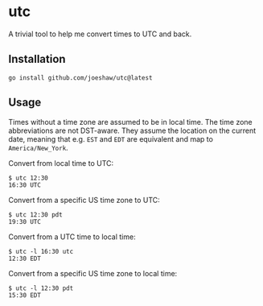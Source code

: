 # utc

A trivial tool to help me convert times to UTC and back.

## Installation

    go install github.com/joeshaw/utc@latest

## Usage

Times without a time zone are assumed to be in local time.  The time zone abbreviations are not DST-aware.  They assume the location on the current date, meaning that e.g. `EST` and `EDT` are equivalent and map to `America/New_York`.

Convert from local time to UTC:

    $ utc 12:30
    16:30 UTC

Convert from a specific US time zone to UTC:

    $ utc 12:30 pdt
    19:30 UTC

Convert from a UTC time to local time:

    $ utc -l 16:30 utc
    12:30 EDT

Convert from a specific US time zone to local time:

    $ utc -l 12:30 pdt
    15:30 EDT
